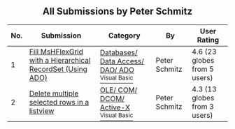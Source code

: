 ﻿<div align="center">

## All Submissions by Peter Schmitz

</div>

No.  | Submission | Category | By   | User Rating
---- | ---------- | -------- | ---- | -----------
1 | [Fill MsHFlexGrid with a Hierarchical RecordSet \(Using ADO\)<br />](https://github.com/Planet-Source-Code/peter-schmitz-fill-mshflexgrid-with-a-hierarchical-recordset-using-ado__1-32122) | [Databases/ Data Access/ DAO/ ADO<br /><sup>Visual Basic</sup>](../ByCategory/databases-data-access-dao-ado__1-6.md) | Peter Schmitz | 4.6 (23 globes from 5 users)
2 | [Delete multiple selected rows in a listview<br />](https://github.com/Planet-Source-Code/peter-schmitz-delete-multiple-selected-rows-in-a-listview__1-30331) | [OLE/ COM/ DCOM/ Active\-X<br /><sup>Visual Basic</sup>](../ByCategory/ole-com-dcom-active-x__1-29.md) | Peter Schmitz | 4.3 (13 globes from 3 users)
